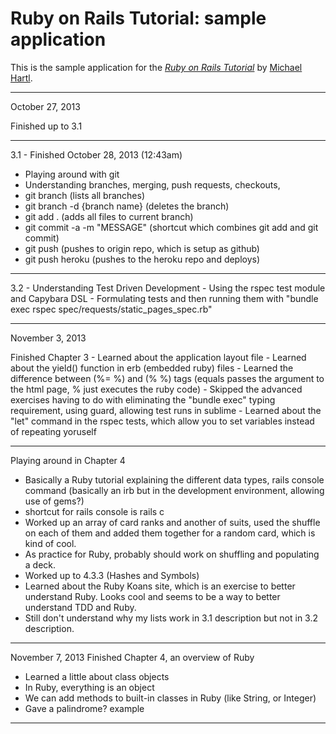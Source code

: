 # Ruby on Rails Tutorial: sample application

This is the sample application for
the [*Ruby on Rails Tutorial*](http://railstutorial.org/)
by [Michael Hartl](http://michaelhartl.com/).

---- 

October 27, 2013

Finished up to 3.1

----

3.1 - Finished October 28, 2013 (12:43am)
   - Playing around with git
   - Understanding branches, merging, push requests, checkouts, 
   - git branch (lists all branches)
   - git branch -d {branch name} (deletes the branch)
   - git add . (adds all files to current branch)
   - git commit -a -m "MESSAGE" (shortcut which combines git add and git commit)
   - git push (pushes to origin repo, which is setup as github)
   - git push heroku (pushes to the heroku repo and deploys)



----

3.2 - Understanding Test Driven Development
    - Using the rspec test module and Capybara DSL
    - Formulating tests and then running them with "bundle exec rspec spec/requests/static_pages_spec.rb"

----

November 3, 2013

Finished Chapter 3
     - Learned about the application layout file
     - Learned about the yield() function in erb (embedded ruby) files
     - Learned the difference between (%= %) and (% %) tags (equals passes the argument to the html page, % just executes the ruby code)
	 - Skipped the advanced exercises having to do with eliminating the "bundle exec" typing requirement, using guard, allowing test runs in sublime
	 - Learned about the "let" command in the rspec tests, which allow you to set variables instead of repeating yoruself
	 
----

Playing around in Chapter 4
  - Basically a Ruby tutorial explaining the different data types, rails console command (basically an irb but in the development environment, allowing use of gems?)
  - shortcut for rails console is rails c
  - Worked up an array of card ranks and another of suits, used the shuffle on each of them and added them together for a random card, which is kind of cool.
  - As practice for Ruby, probably should work on shuffling and populating a deck.
  - Worked up to 4.3.3 (Hashes and Symbols)
  - Learned about the Ruby Koans site, which is an exercise to better understand Ruby. Looks cool and seems to be a way to better understand TDD and Ruby.
  - Still don't understand why my lists work in 3.1 description but not in 3.2 description.

-----

November 7, 2013
Finished Chapter 4, an overview of Ruby

  - Learned a little about class objects
  - In Ruby, everything is an object
  - We can add methods to built-in classes in Ruby (like String, or Integer)
  - Gave a palindrome? example
  
-----


